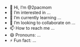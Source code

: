 - 👋 Hi, I’m @2pacmom
- 👀 I’m interested in ...
- 🌱 I’m currently learning ...
- 💞️ I’m looking to collaborate on ...
- 📫 How to reach me ...
- 😄 Pronouns: ...
- ⚡ Fun fact: ...

<!---
ananeko/ananeko is a ✨ special ✨ repository because its `README.md` (this file) appears on your GitHub profile.
You can click the Preview link to take a look at your changes.
--->
